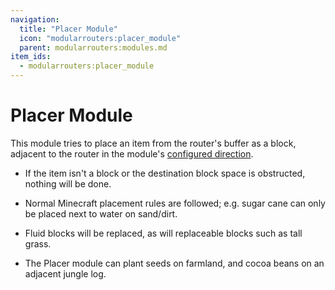 ```yaml
---
navigation:
  title: "Placer Module"
  icon: "modularrouters:placer_module"
  parent: modularrouters:modules.md
item_ids:
  - modularrouters:placer_module
---
```


# Placer Module

This module tries to place an item from the router's buffer as a block, adjacent to the router in the module's [configured direction](../modules.md#direction).
- If the item isn't a block or the destination block space is obstructed, nothing will be done.
- Normal Minecraft placement rules are followed; e.g. sugar cane can only be placed next to water on sand/dirt.


- Fluid blocks will be replaced, as will replaceable blocks such as tall grass.
- The Placer module can plant seeds on farmland, and cocoa beans on an adjacent jungle log.



<Recipe id="modularrouters:placer_module" />

